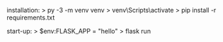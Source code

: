 installation:
    > py -3 -m venv venv
    > venv\Scripts\activate
    > pip install -r requirements.txt

start-up:
    > $env:FLASK_APP = "hello"
    > flask run

